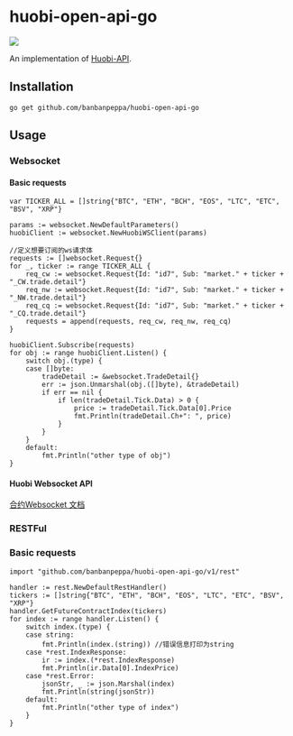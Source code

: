 # huobi-open-api-go

[![](https://img.shields.io/badge/api-huobi-blue.svg)](https://huobiapi.github.io/docs/spot/v1/cn/)

An implementation of [Huobi-API](https://huobiapi.github.io/docs/spot/v1/cn/).

## Installation
```
go get github.com/banbanpeppa/huobi-open-api-go
```

## Usage

### Websocket
#### Basic requests
```
var TICKER_ALL = []string{"BTC", "ETH", "BCH", "EOS", "LTC", "ETC", "BSV", "XRP"}

params := websocket.NewDefaultParameters()
huobiClient := websocket.NewHuobiWSClient(params)

//定义想要订阅的ws请求体
requests := []websocket.Request{}
for _, ticker := range TICKER_ALL {
    req_cw := websocket.Request{Id: "id7", Sub: "market." + ticker + "_CW.trade.detail"}
    req_nw := websocket.Request{Id: "id7", Sub: "market." + ticker + "_NW.trade.detail"}
    req_cq := websocket.Request{Id: "id7", Sub: "market." + ticker + "_CQ.trade.detail"}
    requests = append(requests, req_cw, req_nw, req_cq)
}

huobiClient.Subscribe(requests)
for obj := range huobiClient.Listen() {
    switch obj.(type) {
    case []byte:
        tradeDetail := &websocket.TradeDetail{}
        err := json.Unmarshal(obj.([]byte), &tradeDetail)
        if err == nil {
            if len(tradeDetail.Tick.Data) > 0 {
                price := tradeDetail.Tick.Data[0].Price
                fmt.Println(tradeDetail.Ch+": ", price)
            }
        }
    }
    default:
        fmt.Println("other type of obj")
}
```
#### Huobi Websocket API

[合约Websocket 文档](https://github.com/huobiapi/API_Docs/wiki/WS_api_reference_Derivatives)

### RESTFul
### Basic requests
```
import "github.com/banbanpeppa/huobi-open-api-go/v1/rest"

handler := rest.NewDefaultRestHandler()
tickers := []string{"BTC", "ETH", "BCH", "EOS", "LTC", "ETC", "BSV", "XRP"}
handler.GetFutureContractIndex(tickers)
for index := range handler.Listen() {
    switch index.(type) {
    case string:
        fmt.Println(index.(string)) //错误信息打印为string
    case *rest.IndexResponse:
        ir := index.(*rest.IndexResponse)
		fmt.Println(ir.Data[0].IndexPrice)
    case *rest.Error:
        jsonStr, _ := json.Marshal(index)
        fmt.Println(string(jsonStr))
    default:
        fmt.Println("other type of index")
    }
}
```